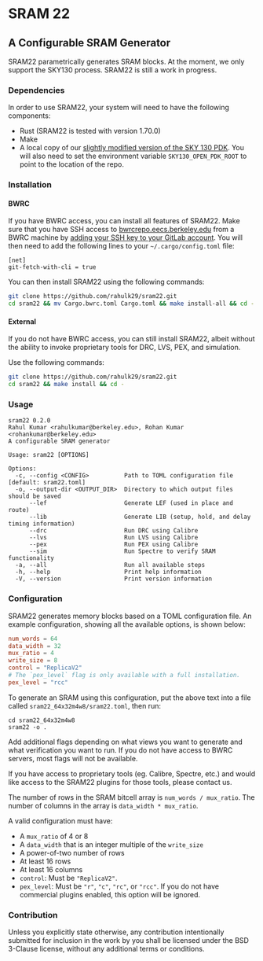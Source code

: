 # SRAM 22

## A Configurable SRAM Generator

SRAM22 parametrically generates SRAM blocks. At the moment, we only support the SKY130 process.
SRAM22 is still a work in progress.

### Dependencies

In order to use SRAM22, your system will need to have the following components:

- Rust (SRAM22 is tested with version 1.70.0)
- Make
- A local copy of our [slightly modified version of the SKY 130 PDK](https://github.com/ucb-substrate/skywater-pdk). 
You will also need to set the environment variable `SKY130_OPEN_PDK_ROOT` to point to the location of the repo.

### Installation

#### BWRC

If you have BWRC access, you can install all features of SRAM22. Make sure that you have SSH access to [bwrcrepo.eecs.berkeley.edu](https://bwrcrepo.eecs.berkeley.edu) from a BWRC machine by [adding your SSH key to your GitLab account](https://docs.gitlab.com/ee/user/ssh.html#add-an-ssh-key-to-your-gitlab-account). You will then need to add the following lines to your `~/.cargo/config.toml` file:

```
[net]
git-fetch-with-cli = true
```

You can then install SRAM22 using the following commands:

```bash
git clone https://github.com/rahulk29/sram22.git
cd sram22 && mv Cargo.bwrc.toml Cargo.toml && make install-all && cd -
```

#### External

If you do not have BWRC access, you can still install SRAM22, albeit without
the ability to invoke proprietary tools for DRC, LVS, PEX, and simulation.

Use the following commands:

```bash
git clone https://github.com/rahulk29/sram22.git
cd sram22 && make install && cd -
```

### Usage

```
sram22 0.2.0
Rahul Kumar <rahulkumar@berkeley.edu>, Rohan Kumar <rohankumar@berkeley.edu>
A configurable SRAM generator

Usage: sram22 [OPTIONS]

Options:
  -c, --config <CONFIG>          Path to TOML configuration file [default: sram22.toml]
  -o, --output-dir <OUTPUT_DIR>  Directory to which output files should be saved
      --lef                      Generate LEF (used in place and route)
      --lib                      Generate LIB (setup, hold, and delay timing information)
      --drc                      Run DRC using Calibre
      --lvs                      Run LVS using Calibre
      --pex                      Run PEX using Calibre
      --sim                      Run Spectre to verify SRAM functionality
  -a, --all                      Run all available steps
  -h, --help                     Print help information
  -V, --version                  Print version information
```

### Configuration

SRAM22 generates memory blocks based on a TOML configuration file. An example configuration, showing all the available options, is shown below:

```toml
num_words = 64
data_width = 32
mux_ratio = 4
write_size = 8
control = "ReplicaV2"
# The `pex_level` flag is only available with a full installation.
pex_level = "rcc"
```

To generate an SRAM using this configuration, put the above text into a file called
`sram22_64x32m4w8/sram22.toml`, then run:

```
cd sram22_64x32m4w8
sram22 -o .
```

Add additional flags depending on what views you want to generate and what verification you want to run.
If you do not have access to BWRC servers, most flags will not be available.

If you have access to proprietary tools (eg. Calibre, Spectre, etc.) and would like access
to the SRAM22 plugins for those tools, please contact us.

The number of rows in the SRAM bitcell array is `num_words / mux_ratio`.
The number of columns in the array is `data_width * mux_ratio`.

A valid configuration must have:
* A `mux_ratio` of 4 or 8
* A `data_width` that is an integer multiple of the `write_size`
* A power-of-two number of rows
* At least 16 rows
* At least 16 columns
* `control`: Must be `"ReplicaV2"`.
* `pex_level`: Must be `"r"`, `"c"`, `"rc"`, or `"rcc"`. If you do not have commercial plugins enabled, this option will be ignored.

### Contribution

Unless you explicitly state otherwise, any contribution intentionally submitted
for inclusion in the work by you shall be licensed under the BSD 3-Clause license,
without any additional terms or conditions.

